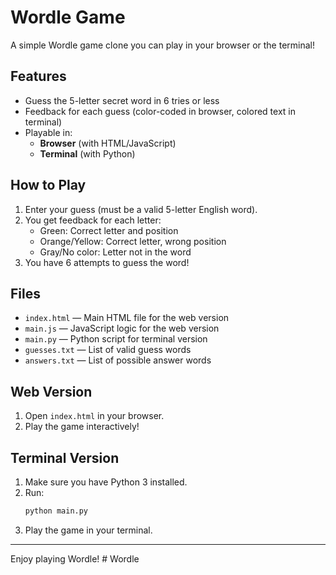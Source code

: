 # Wordle Game

A simple Wordle game clone you can play in your browser or the terminal!

## Features
- Guess the 5-letter secret word in 6 tries or less
- Feedback for each guess (color-coded in browser, colored text in terminal)
- Playable in:
  - **Browser** (with HTML/JavaScript)
  - **Terminal** (with Python)

## How to Play
1. Enter your guess (must be a valid 5-letter English word).
2. You get feedback for each letter:
   - Green: Correct letter and position
   - Orange/Yellow: Correct letter, wrong position
   - Gray/No color: Letter not in the word
3. You have 6 attempts to guess the word!

## Files
- `index.html` — Main HTML file for the web version
- `main.js` — JavaScript logic for the web version
- `main.py` — Python script for terminal version
- `guesses.txt` — List of valid guess words
- `answers.txt` — List of possible answer words

## Web Version
1. Open `index.html` in your browser.
2. Play the game interactively!

## Terminal Version
1. Make sure you have Python 3 installed.
2. Run:
   ```bash
   python main.py
   ```
3. Play the game in your terminal.

---

Enjoy playing Wordle!
#   W o r d l e  
 